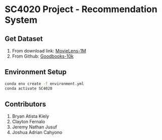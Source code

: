 # SC4020 Project - Recommendation System

## Get Dataset
1. From download link: [MovieLens-1M](https://grouplens.org/datasets/movielens/1m/)
2. From Github: [Goodbooks-10k](https://github.com/zygmuntz/goodbooks-10k)

## Environment Setup
```bash
conda env create -f environment.yml
conda activate SC4020
```

## Contributors
1. Bryan Atista Kiely
2. Clayton Fernalo
3. Jeremy Nathan Jusuf
4. Joshua Adrian Cahyono